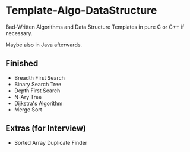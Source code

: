 # Template-Algo-DataStructure

Bad-Written Algorithms and Data Structure Templates in pure C or C++ if necessary.

Maybe also in Java afterwards.


## Finished

* Breadth First Search
* Binary Search Tree
* Depth First Search
* N-Ary Tree
* Dijkstra's Algorithm
* Merge Sort


## Extras (for Interview)

* Sorted Array Duplicate Finder

